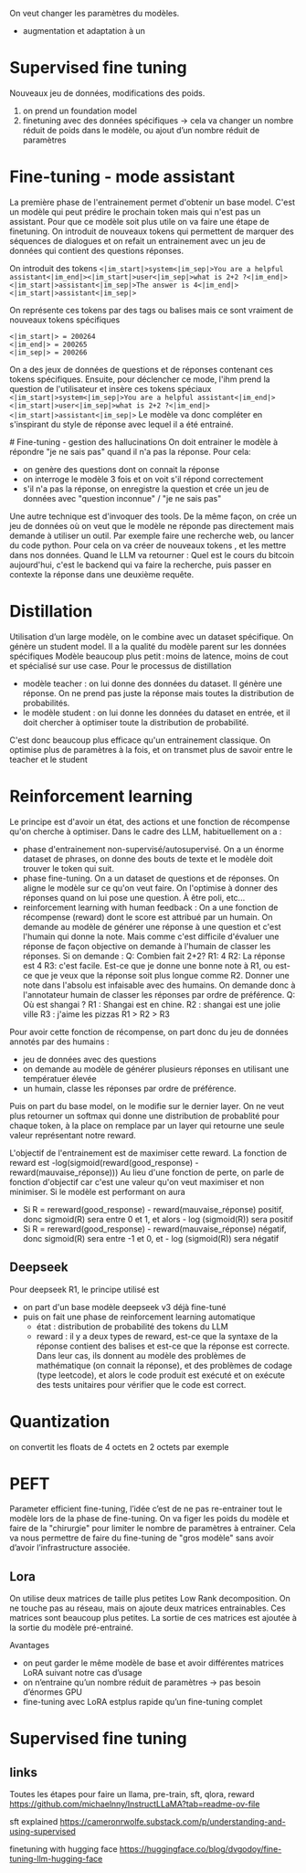 On veut changer les paramètres du modèles. 
- augmentation et adaptation à un 
# Supervised fine tuning
Nouveaux jeu de données, modifications des poids.
1. on prend un foundation model
2. finetuning avec des données spécifiques -> cela va changer un nombre réduit de poids dans le modèle, ou ajout d’un nombre réduit de paramètres

# Fine-tuning - mode assistant
La première phase de l'entrainement permet d'obtenir un base model. C'est un modèle qui peut prédire le prochain token mais qui n'est pas un assistant.
Pour que ce modèle soit plus utile on va faire une étape de finetuning.
On introduit de nouveaux tokens qui permettent de marquer des séquences de dialogues et on refait un entrainement avec un jeu de données qui contient des questions réponses.

On introduit des tokens 
```<|im_start|>system<|im_sep|>You are a helpful assistant<|im_end|><|im_start|>user<|im_sep|>what is 2+2 ?<|im_end|><|im_start|>assistant<|im_sep|>The answer is 4<|im_end|><|im_start|>assistant<|im_sep|>```

On représente ces tokens par des tags ou balises mais ce sont vraiment de nouveaux tokens spécifiques
```
<|im_start|> = 200264
<|im_end|> = 200265
<|im_sep|> = 200266
```
On a des jeux de données de questions et de réponses contenant ces tokens spécifiques. Ensuite, pour déclencher ce mode, l'ihm prend la question de l'utilisateur et insère ces tokens spéciaux
```<|im_start|>system<|im_sep|>You are a helpful assistant<|im_end|><|im_start|>user<|im_sep|>what is 2+2 ?<|im_end|><|im_start|>assistant<|im_sep|>```
Le modèle va donc compléter en s'inspirant du style de réponse avec lequel il a été entrainé.

# Fine-tuning - gestion des hallucinations
On doit entrainer le modèle à répondre "je ne sais pas" quand il n'a pas la réponse.
Pour cela:
- on genère des questions dont on connait la réponse
- on interroge le modèle 3 fois et on voit s'il répond correctement
- s'il n'a pas la réponse, on enregistre la question et crée un jeu de données avec "question inconnue" / "je ne sais pas"

Une autre technique est d'invoquer des tools. De la même façon, on crée un jeu de données où on veut que le modèle ne réponde pas directement mais demande à utiliser un outil. Par exemple faire une recherche web, ou lancer du code python.
Pour cela on va créer de nouveaux tokens <SEARCH-TOOL></SEARCH-TOOL>, et les mettre dans nos données. Quand le LLM va retourner : <SEARCH-TOOL>Quel est le cours du bitcoin aujourd'hui</SEARCH-TOOL>, c'est le backend qui va faire la recherche, puis passer en contexte la réponse dans une deuxième requête.

# Distillation
Utilisation d’un large modèle, on le combine avec un dataset spécifique.
On génère un student model.
Il a la qualité du modèle parent sur les données spécifiques
Modèle beaucoup plus petit : moins de latence, moins de cout et spécialisé sur use case.
Pour le processus de distillation
- modèle teacher : on lui donne des données du dataset. Il génère une réponse. On ne prend pas juste la réponse mais toutes la distribution de probabilités.
- le modèle student : on lui donne les données du dataset en entrée, et il doit chercher à optimiser toute la distribution de probabilité. 

C'est donc beaucoup plus efficace qu'un entrainement classique. On optimise plus de paramètres à la fois, et on transmet plus de savoir entre le teacher et le student

# Reinforcement learning
Le principe est d'avoir un état, des actions et une fonction de récompense qu'on cherche à optimiser.
Dans le cadre des LLM, habituellement on a :
- phase d'entrainement non-supervisé/autosupervisé. On a un énorme dataset de phrases, on donne des bouts de texte et le modèle doit trouver le token qui suit.
- phase fine-tuning. On a un dataset de questions et de réponses. On aligne le modèle sur ce qu'on veut faire. On l'optimise à donner des réponses quand on lui pose une question. À être poli, etc...
- reinforcement learning with human feedback : On a une fonction de récompense (reward) dont le score est attribué par un humain. On demande au modèle de générer une réponse à une question et c'est l'humain qui donne la note. Mais comme c'est difficile d'évaluer une réponse de façon objective on demande à l'humain de classer les réponses.
Si on demande :
Q: Combien fait 2+2?
R1: 4
R2: La réponse est 4
R3: c'est facile.
Est-ce que je donne une bonne note à R1, ou est-ce que je veux que la réponse soit plus longue comme R2. Donner une note dans l'absolu est infaisable avec des humains.
On demande donc à l'annotateur humain de classer les réponses par ordre de préférence.
Q: Où est shangai ?
R1 : Shangai est en chine.
R2 : shangai est une jolie ville
R3 : j'aime les pizzas
R1 > R2 > R3

Pour avoir cette fonction de récompense, on part donc du jeu de données annotés par des humains :
- jeu de données avec des questions
- on demande au modèle de générer plusieurs réponses en utilisant une températuer élevée
- un humain, classe les réponses par ordre de préférence.

Puis on part du base model, on le modifie sur le dernier layer. On ne veut plus retourner un softmax qui donne une distribution de probablité pour chaque token, à la place on remplace par un layer qui retourne une seule valeur représentant notre reward.

L'objectif de l'entrainement est de maximiser cette reward.
La fonction de reward est -log(sigmoid(reward(good_response) - reward(mauvaise_réponse)))
Au lieu d'une fonction de perte, on parle de fonction d'objectif car c'est une valeur qu'on veut maximiser et non minimiser.
Si le modèle est performant on aura
 - Si R = rereward(good_response) - reward(mauvaise_réponse) positif, donc sigmoid(R) sera entre 0 et 1, et alors - log (sigmoid(R)) sera positif
 - Si R = rereward(good_response) - reward(mauvaise_réponse) négatif, donc sigmoid(R) sera entre -1 et 0, et - log (sigmoid(R)) sera négatif

## Deepseek
Pour deepseek R1, le principe utilisé est 
- on part d'un base modèle deepseek v3 déjà fine-tuné
- puis on fait une phase de reinforcement learning automatique
    - état : distribution de probabilité des tokens du LLM
    - reward : il y a deux types de reward, est-ce que la syntaxe de la réponse contient des balises <think> et est-ce que la réponse est correcte. Dans leur cas, ils donnent au modèle des problèmes de mathématique (on connait la réponse), et des problèmes de codage (type leetcode), et alors le code produit est exécuté et on exécute des tests unitaires pour vérifier que le code est correct.

# Quantization
on convertit les floats de 4 octets en 2 octets par exemple

# PEFT
Parameter efficient fine-tuning, l’idée c’est de ne pas re-entrainer tout le modèle lors de la phase de fine-tuning.
On va figer les poids du modèle et faire de la "chirurgie" pour limiter le nombre de paramètres à entrainer. Cela va nous permettre de faire du fine-tuning de "gros modèle" sans avoir d’avoir l’infrastructure associée.

## Lora
On utilise deux matrices de taille plus petites 
Low Rank decomposition.
On ne touche pas au réseau, mais on ajoute deux matrices entrainables. Ces matrices sont beaucoup plus petites. La sortie de ces matrices est ajoutée à la sortie du modèle pré-entrainé.

Avantages
- on peut garder le même modèle de base et avoir différentes matrices LoRA suivant notre cas d’usage
- on n’entraine qu’un nombre réduit de paramètres -> pas besoin d’énormes GPU
- fine-tuning avec LoRA estplus rapide qu’un fine-tuning complet


# Supervised fine tuning
## links
Toutes les étapes pour faire un llama, pre-train, sft, qlora, reward
https://github.com/michaelnny/InstructLLaMA?tab=readme-ov-file

sft explained
https://cameronrwolfe.substack.com/p/understanding-and-using-supervised

finetuning with hugging face
https://huggingface.co/blog/dvgodoy/fine-tuning-llm-hugging-face
